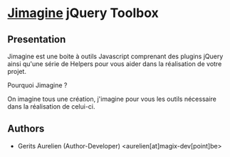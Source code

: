 [Jimagine](http://www.magix-dev.be/) jQuery Toolbox
===================================================

Presentation
------------

Jimagine est une boite à outils Javascript comprenant des plugins jQuery ainsi qu'une série de Helpers 
pour vous aider dans la réalisation de votre projet.

Pourquoi Jimagine ?

On imagine tous une création, j'imagine pour vous les outils nécessaire dans la réalisation de celui-ci.

Authors
-------

 * Gerits Aurelien (Author-Developer) <aurelien[at]magix-dev[point]be>